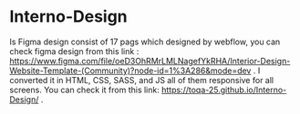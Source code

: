 # Interno-Design 
Is Figma design consist of 17 pags which designed by webflow, you can check figma design from this link :
https://www.figma.com/file/oeD3OhRMrLMLNagefYkRHA/Interior-Design-Website-Template-(Community)?node-id=1%3A286&mode=dev .
I converted it in HTML, CSS, SASS, and JS all of them  responsive  for all screens.
You can check it from this link: https://toqa-25.github.io/Interno-Design/ . 